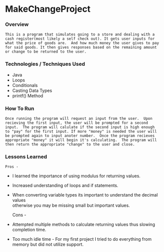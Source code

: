 # MakeChangeProject

### Overview 

	This is a program that simulates going to a store and dealing with a cash register(most likely a self check out). It gets user inputs for what the price of goods are.  And how much money the user gives to pay for said goods. It then gives responses based on the remaining amount or change to be returned to the user.


### Technologies / Techniques Used
 
 - Java
 - Loops
 - Conditionals 
 - Casting Data Types
 - printf() Method


### How To Run

	Once running the program will request an input from the user.  Upon recieving the first input, the user will be prompted for a second input.  The program will calulate if the second input is high enough to "pay" for the first input. If more "money" is needed the user will be prompted again to input anoter number.  Once the program recieves appropriate "money" it will begin it's calculating.  The program will then return the appropriate "change" to the user and close.


### Lessons Learned

	Pros -
 -  I learned the importance of using modulus for returning values.
 -  Increased understanding of loops and if statements.
 -  When converting variable types its important to understand the decimal values 	
    otherwise you may be missing small but important values.

    Cons - 
 -  Attempted multiple methods to calculate returning values thus slowing        
    completion time.
 -  Too much idle time - For my first project I tried to do everything from memory 
    but did not utilize support.